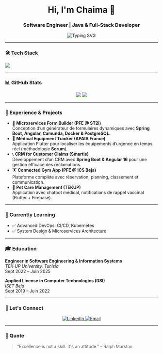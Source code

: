 <h1 align="center">Hi, I'm Chaima 👋</h1>
<h3 align="center">Software Engineer | Java & Full-Stack Developer</h3>

<p align="center">
  <img src="https://readme-typing-svg.herokuapp.com?color=2E8B57&size=24&center=true&vCenter=true&width=500&lines=Passionate+about+Software+Engineering;Building+Scalable+Microservices;+Spring+Boot+%26+Angular;Flutter+Mobile+Developer;Agile+%26+DevOps+Enthusiast" alt="Typing SVG" />
</p>

---

### 🛠️ Tech Stack
<p align="left">
  <img src="https://skillicons.dev/icons?i=java,spring,angular,flutter,js,nodejs,mongodb,postgresql,git,github,docker" />
</p>

---

### 📊 GitHub Stats
<p align="center">
  <img src="https://github-readme-stats.vercel.app/api?username=alouichaima&show_icons=true&theme=radical" />
  <img src="https://github-readme-stats.vercel.app/api/top-langs/?username=alouichaima&layout=compact&theme=radical" />
</p>

---

### 💼 Experience & Projects
- 🔧 **Microservices Form Builder (PFE @ ST2i)**  
  Conception d’un générateur de formulaires dynamiques avec **Spring Boot, Angular, Camunda, Docker & PostgreSQL**.
- 🏥 **Medical Equipment Tracker (APAIA France)**  
  Application Flutter pour localiser les équipements d’urgence en temps réel (méthodologie **Scrum**).
- 📞 **CRM for Customer Claims (Smartis)**  
  Développement d’un CRM avec **Spring Boot & Angular 16** pour une gestion efficace des réclamations.
- 🏋️ **Connected Gym App (PFE @ ICS Beja)**  
  Plateforme complète avec réservation, planning, classement et communication.
- 🐾 **Pet Care Management (TEKUP)**  
  Application avec chatbot médical, notifications de rappel vaccinal (Flutter + Firebase).

---

### 🌱 Currently Learning
- ✅ Advanced DevOps: CI/CD, Kubernetes
- ✅ System Design & Microservices Architecture

---

### 🎓 Education
**Engineer in Software Engineering & Information Systems**  
*TEK-UP University, Tunisia*  
Sept 2022 – Juin 2025

**Applied License in Computer Technologies (DSI)**  
*ISET Beja*  
Sept 2019 – Juin 2022

---

### 🤝 Let's Connect
<p align="center">
  <a href="https://linkedin.com/in/aloui-chaima" target="_blank">
    <img src="https://img.shields.io/badge/LinkedIn-%230077B5?style=for-the-badge&logo=linkedin&logoColor=white" alt="LinkedIn" />
  </a>
  <a href="mailto:alouichaima.77@gmail.com">
    <img src="https://img.shields.io/badge/Gmail-%23E44A00?style=for-the-badge&logo=gmail&logoColor=white" alt="Email" />
  </a>
</p>

---

### 💬 Quote
> “Excellence is not a skill. It's an attitude.” – Ralph Marston
